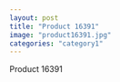 ```yaml
---
layout: post
title: "Product 16391"
image: "product16391.jpg"
categories: "category1"
---
```

Product 16391
